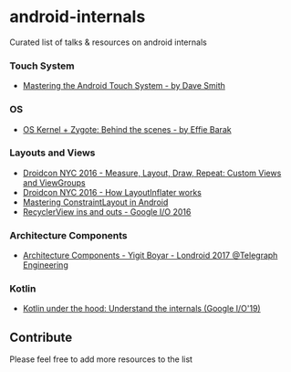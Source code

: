 # android-internals
Curated list of talks & resources on android internals

### Touch System

* [Mastering the Android Touch System - by Dave Smith](https://www.youtube.com/watch?v=EZAoJU-nUyI)

### OS

* [OS Kernel + Zygote: Behind the scenes - by Effie Barak](https://www.youtube.com/watch?v=0zJCyKp7-9s)

### Layouts and Views

* [Droidcon NYC 2016 - Measure, Layout, Draw, Repeat: Custom Views and ViewGroups](https://www.youtube.com/watch?v=4NNmMO8Aykw)
* [Droidcon NYC 2016 - How LayoutInflater works](https://www.youtube.com/watch?v=Y06wmVIFlsw)
* [Mastering ConstraintLayout in Android](https://www.youtube.com/watch?v=rzmB3UxxhaA)
* [RecyclerView ins and outs - Google I/O 2016](https://www.youtube.com/watch?v=LqBlYJTfLP4)

### Architecture Components

* [Architecture Components - Yigit Boyar - Londroid 2017 @Telegraph Engineering](https://www.youtube.com/watch?v=-hS3y8iFeOk)

### Kotlin

* [Kotlin under the hood: Understand the internals (Google I/O'19)](https://www.youtube.com/watch?v=Ta5wBJsC39s)

## Contribute

Please feel free to add more resources to the list
